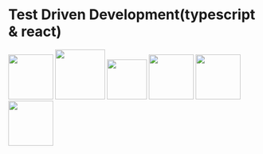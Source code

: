 # Test Driven Development(typescript & react)

<div style="width: 100%;">      
  <img src="https://upload.wikimedia.org/wikipedia/commons/thumb/4/4c/Typescript_logo_2020.svg/1024px-Typescript_logo_2020.svg.png" width="90" />
  <img src="https://upload.wikimedia.org/wikipedia/commons/thumb/a/a7/React-icon.svg/2300px-React-icon.svg.png" width="100" />  
  <img src="https://cdn.freebiesupply.com/logos/large/2x/jest-logo-png-transparent.png" width="80" />  
  <img src="https://avatars.githubusercontent.com/u/49996085?s=200&v=4" width="90" />
  <img src="https://raw.githubusercontent.com/testing-library/react-testing-library/main/other/goat.png" width="90" />
  <img src="https://raw.githubusercontent.com/testing-library/react-hooks-testing-library/main/public/ram.png" width="90" />
</div>
